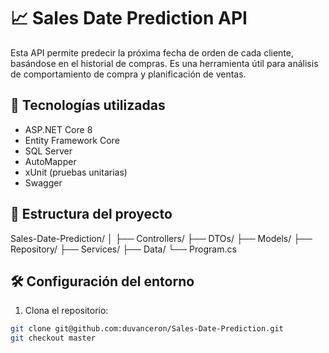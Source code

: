 # 📈 Sales Date Prediction API

Esta API permite predecir la próxima fecha de orden de cada cliente, basándose en el historial de compras. Es una herramienta útil para análisis de comportamiento de compra y planificación de ventas.

## 🚀 Tecnologías utilizadas

- ASP.NET Core 8
- Entity Framework Core
- SQL Server
- AutoMapper
- xUnit (pruebas unitarias)
- Swagger

## 📁 Estructura del proyecto

Sales-Date-Prediction/ │ ├── Controllers/ ├── DTOs/ ├── Models/ ├── Repository/ ├── Services/ ├── Data/ └── Program.cs


## 🛠️ Configuración del entorno

1. Clona el repositorio:

```bash
git clone git@github.com:duvanceron/Sales-Date-Prediction.git
git checkout master
